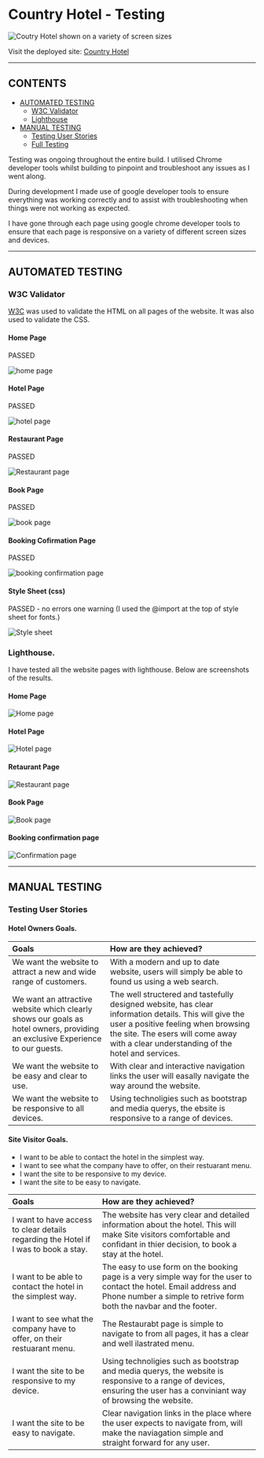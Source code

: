 # Country Hotel -  Testing

![Coutry Hotel shown on a variety of screen sizes](assets/page-image/responsive-image.png)

Visit the deployed site: [Country Hotel](https://e-h-dev.github.io/country-hotel/)

- - -

## CONTENTS

* [AUTOMATED TESTING](#automated-testing)
  * [W3C Validator](#w3c-validator)
  * [Lighthouse](#lighthouse)
* [MANUAL TESTING](#manual-testing)
  * [Testing User Stories](#testing-user-stories)
  * [Full Testing](#full-testing)

Testing was ongoing throughout the entire build. I utilised Chrome developer tools whilst building to pinpoint and troubleshoot any issues as I went along.

During development I made use of google developer tools to ensure everything was working correctly and to assist with troubleshooting when things were not working as expected.

I have gone through each page using google chrome developer tools to ensure that each page is responsive on a variety of different screen sizes and devices.

- - -

## AUTOMATED TESTING

### W3C Validator

[W3C](https://validator.w3.org/) was used to validate the HTML on all pages of the website. It was also used to validate the CSS.

#### Home Page

PASSED

![home page](assets/code-validations/home-page-validated.png)

#### Hotel Page

PASSED

![hotel page](assets/code-validations/hotel-page-validated.png)

#### Restaurant Page

PASSED

![Restaurant page](assets/code-validations/restaurant-page-validated.png)

#### Book Page

PASSED

![book page](assets/code-validations/book-page-validated.png)

#### Booking Cofirmation Page

PASSED

![booking confirmation page](assets/code-validations/confirmation-page-validated.png)

#### Style Sheet (css)

PASSED - no errors one warning (I used the @import at the top of style sheet for fonts.)

![Style sheet](assets/code-validations/css-validated.png)


### Lighthouse.

I have tested all the website pages with lighthouse. Below are screenshots of the results.

#### Home Page

![Home page](assets/lighthouse/home-lighthouse.png)

#### Hotel Page

![Hotel page](assets/lighthouse/hotel-lighthouse.png)


#### Retaurant Page

![Restaurant page](assets/lighthouse/restaurant-lighthouse.png)

#### Book Page

![Book page](assets/lighthouse/book-lighthouse.png)

#### Booking confirmation page

![Confirmation page](assets/lighthouse/confirmation-lighthouse.png)

- - -

## MANUAL TESTING

### Testing User Stories

#### Hotel Owners Goals.

| Goals | How are they achieved? |
| :--- | :--- |
| We want the website to attract a new and wide range of customers. | With a modern and up to date website, users will simply be able to found us using a web search. |
| We want an attractive website which clearly shows our goals as hotel owners, providing an exclusive Experience to our guests. | The well structered and tastefully designed website, has clear information details. This will give the user a positive feeling when browsing the site. The esers will come away with a clear understanding of the hotel and services. |
| We want the website to be easy and clear to use. | With  clear and interactive navigation links the user will easally navigate the way around the website. |
| We want the website to be responsive to all devices. | Using technoligies such as bootstrap and media querys, the ebsite is responsive to a range of devices. |

#### Site Visitor Goals.

- I want to be able to contact the hotel in the simplest way.
- I want to see what the company have to offer, on their restuarant menu.
- I want the site to be responsive to my device.
- I want the site to be easy to navigate.

| Goals | How are they achieved? |
| :--- | :--- |
| I want to have access to clear details regarding the Hotel if I was to book a stay. | The website has very clear and detailed information about the hotel. This will make Site visitors comfortable and confidant in thier decision, to book a stay at the hotel. |
| I want to be able to contact the hotel in the simplest way. | The easy to use form on the booking page is a very simple way for the user to contact the hotel. Email address and Phone number a simple to retrive form both the navbar and the footer. |
| I want to see what the company have to offer, on their restuarant menu. | The Restaurabt page is simple to navigate to from all pages, it has a clear and well ilastrated menu. |
| I want the site to be responsive to my device. |  Using technoligies such as bootstrap and media querys, the website is responsive to a range of devices, ensuring the user has a conviniant way of browsing the website. |
| I want the site to be easy to navigate. | Clear navigation links in the place where the user expects to navigate from, will make the naviagation simple and straight forward for any user. |

